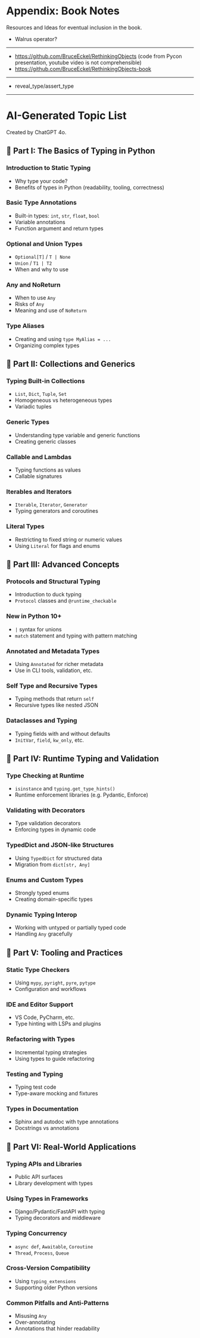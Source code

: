 # Appendix: Book Notes

Resources and Ideas for eventual inclusion in the book.

- Walrus operator?

---

- <https://github.com/BruceEckel/RethinkingObjects> (code from Pycon presentation, youtube video is not comprehensible)
- <https://github.com/BruceEckel/RethinkingObjects-book>

---

- reveal_type/assert_type

---

# AI-Generated Topic List

Created by ChatGPT 4o.

## 📘 Part I: The Basics of Typing in Python

### Introduction to Static Typing

- Why type your code?
- Benefits of types in Python (readability, tooling, correctness)

### Basic Type Annotations

- Built-in types:
  `int`, `str`, `float`, `bool`
- Variable annotations
- Function argument and return types

### Optional and Union Types

- `Optional[T]` / `T | None`
- `Union` / `T1 | T2`
- When and why to use

### Any and NoReturn

- When to use `Any`
- Risks of `Any`
- Meaning and use of `NoReturn`

### Type Aliases

- Creating and using `type MyAlias = ...`
- Organizing complex types

## 📘 Part II: Collections and Generics

### Typing Built-in Collections

- `List`, `Dict`, `Tuple`, `Set`
- Homogeneous vs heterogeneous types
- Variadic tuples

### Generic Types

- Understanding type variable and generic functions
- Creating generic classes

### Callable and Lambdas

- Typing functions as values
- Callable signatures

### Iterables and Iterators

- `Iterable`, `Iterator`, `Generator`
- Typing generators and coroutines

### Literal Types

- Restricting to fixed string or numeric values
- Using `Literal` for flags and enums

## 📘 Part III: Advanced Concepts

### Protocols and Structural Typing

- Introduction to duck typing
- `Protocol` classes and `@runtime_checkable`

### New in Python 10+

- `|` syntax for unions
- `match` statement and typing with pattern matching

### Annotated and Metadata Types

- Using `Annotated` for richer metadata
- Use in CLI tools, validation, etc.

### Self Type and Recursive Types

- Typing methods that return `self`
- Recursive types like nested JSON

### Dataclasses and Typing

- Typing fields with and without defaults
- `InitVar`, `field`, `kw_only`, etc.

## 📘 Part IV: Runtime Typing and Validation

### Type Checking at Runtime

- `isinstance` and `typing.get_type_hints()`
- Runtime enforcement libraries (e.g. Pydantic, Enforce)

### Validating with Decorators

- Type validation decorators
- Enforcing types in dynamic code

### TypedDict and JSON-like Structures

- Using `TypedDict` for structured data
- Migration from `dict[str, Any]`

### Enums and Custom Types

- Strongly typed enums
- Creating domain-specific types

### Dynamic Typing Interop

- Working with untyped or partially typed code
- Handling `Any` gracefully

## 📘 Part V: Tooling and Practices

### Static Type Checkers

- Using `mypy`, `pyright`, `pyre`, `pytype`
- Configuration and workflows

### IDE and Editor Support

- VS Code, PyCharm, etc.
- Type hinting with LSPs and plugins

### Refactoring with Types

- Incremental typing strategies
- Using types to guide refactoring

### Testing and Typing

- Typing test code
- Type-aware mocking and fixtures

### Types in Documentation

- Sphinx and autodoc with type annotations
- Docstrings vs annotations

## 📘 Part VI: Real-World Applications

### Typing APIs and Libraries

- Public API surfaces
- Library development with types

### Using Types in Frameworks

- Django/Pydantic/FastAPI with typing
- Typing decorators and middleware

### Typing Concurrency

- `async def`, `Awaitable`, `Coroutine`
- `Thread`, `Process`, `Queue`

### Cross-Version Compatibility

- Using `typing_extensions`
- Supporting older Python versions

### Common Pitfalls and Anti-Patterns

- Misusing `Any`
- Over-annotating
- Annotations that hinder readability
